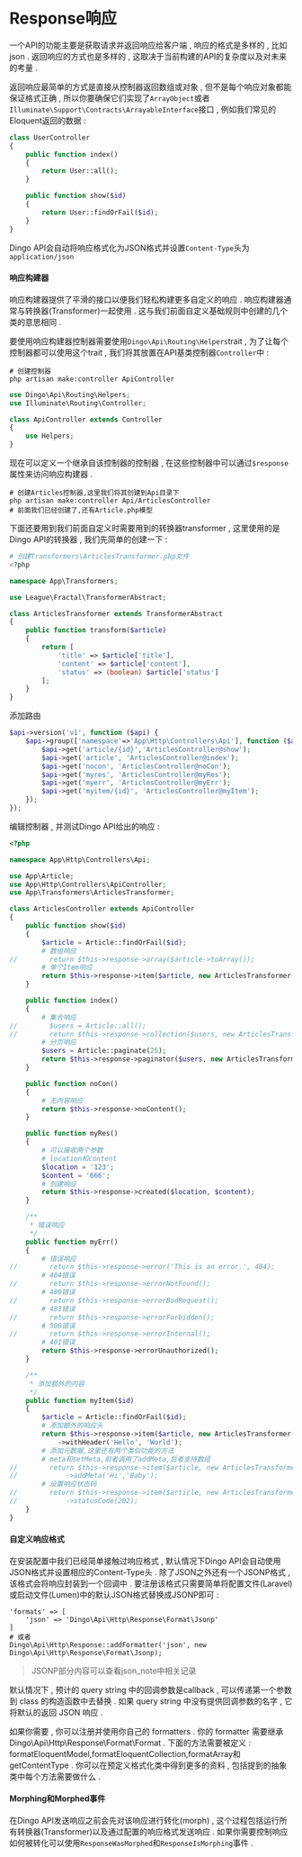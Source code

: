 # Response响应

一个API的功能主要是获取请求并返回响应给客户端 , 响应的格式是多样的 , 比如json . 返回响应的方式也是多样的 , 这取决于当前构建的API的复杂度以及对未来的考量 .

返回响应最简单的方式是直接从控制器返回数组或对象 , 但不是每个响应对象都能保证格式正确 , 所以你要确保它们实现了`ArrayObject`或者`Illuminate\Support\Contracts\ArrayableInterface`接口 , 例如我们常见的Eloquent返回的数据 :

```php
class UserController
{
    public function index()
    {
        return User::all();
    }

    public function show($id)
    {
        return User::findOrFail($id);
    }
}
```

Dingo API会自动将响应格式化为JSON格式并设置`Content-Type`头为`application/json`

#### **响应构建器**

响应构建器提供了平滑的接口以便我们轻松构建更多自定义的响应 . 响应构建器通常与转换器\(Transformer\)一起使用 . 这与我们前面自定义基础规则中创建的几个类的意思相同 .

要使用响应构建器控制器需要使用`Dingo\Api\Routing\Helpers`trait , 为了让每个控制器都可以使用这个trait , 我们将其放置在API基类控制器`Controller`中 :

```
# 创建控制器
php artisan make:controller ApiController
```

```php
use Dingo\Api\Routing\Helpers;
use Illuminate\Routing\Controller;

class ApiController extends Controller
{
    use Helpers;
}
```

现在可以定义一个继承自该控制器的控制器 , 在这些控制器中可以通过`$response`属性来访问响应构建器 .

```
# 创建Articles控制器,这里我们将其创建到Api目录下
php artisan make:controller Api/ArticlesController
# 前面我们已经创建了,还有Article.php模型
```

下面还要用到我们前面自定义时需要用到的转换器transformer , 这里使用的是Dingo API的转换器 , 我们先简单的创建一下 :

```php
# 创建Transformers\ArticlesTransformer.php文件
<?php

namespace App\Transformers;

use League\Fractal\TransformerAbstract;

class ArticlesTransformer extends TransformerAbstract
{
    public function transform($article)
    {
        return [
            'title' => $article['title'],
            'content' => $article['content'],
            'status' => (boolean) $article['status']
        ];
    }
}
```

添加路由

```php
$api->version('v1', function ($api) {
    $api->group(['namespace'=>'App\Http\Controllers\Api'], function ($api) {
        $api->get('article/{id}','ArticlesController@show');
        $api->get('article', 'ArticlesController@index');
        $api->get('nocon', 'ArticlesController@noCon');
        $api->get('myres', 'ArticlesController@myRes');
        $api->get('myerr', 'ArticlesController@myErr');
        $api->get('myitem/{id}', 'ArticlesController@myItem');
    });
});
```

编辑控制器 , 并测试Dingo API给出的响应 :

```php
<?php

namespace App\Http\Controllers\Api;

use App\Article;
use App\Http\Controllers\ApiController;
use App\Transformers\ArticlesTransformer;

class ArticlesController extends ApiController
{
    public function show($id)
    {
        $article = Article::findOrFail($id);
        # 数组响应
//        return $this->response->array($article->toArray());
        # 单个Item响应
        return $this->response->item($article, new ArticlesTransformer());
    }

    public function index()
    {
        # 集合响应
//        $users = Article::all();
//        return $this->response->collection($users, new ArticlesTransformer);
        # 分页响应
        $users = Article::paginate(25);
        return $this->response->paginator($users, new ArticlesTransformer());
    }

    public function noCon()
    {
        # 无内容响应
        return $this->response->noContent();
    }

    public function myRes()
    {
        # 可以接收两个参数
        # location和content
        $location = '123';
        $content = '666';
        # 创建响应
        return $this->response->created($location, $content);
    }

    /**
     * 错误响应
     */
    public function myErr()
    {
        # 错误响应
//        return $this->response->error('This is an error.', 404);
        # 404错误
//        return $this->response->errorNotFound();
        # 400错误
//        return $this->response->errorBadRequest();
        # 403错误
//        return $this->response->errorForbidden();
        # 500错误
//        return $this->response->errorInternal();
        # 401错误
        return $this->response->errorUnauthorized();
    }

    /**
     * 添加额外的内容
     */
    public function myItem($id)
    {
        $article = Article::findOrFail($id);
        # 添加额外的响应头
        return $this->response->item($article, new ArticlesTransformer())
            ->withHeader('Hello', 'World');
        # 添加元数据,这里还有两个类似功能的方法
        # meta和setMeta,前者调用了addMeta,后者支持数组
//        return $this->response->item($article, new ArticlesTransformer())
//            ->addMeta('Hi','Baby');
        # 设置响应状态码
//        return $this->response->item($article, new ArticlesTransformer())
//            ->statusCode(202);
    }
}
```

#### 自定义响应格式

在安装配置中我们已经简单接触过响应格式 , 默认情况下Dingo API会自动使用JSON格式并设置相应的Content-Type头 . 除了JSON之外还有一个JSONP格式 ,该格式会将响应封装到一个回调中 . 要注册该格式只需要简单将配置文件\(Laravel\)或启动文件\(Lumen\)中的默认JSON格式替换成JSONP即可 :

```
'formats' => [
    'json' => 'Dingo\Api\Http\Response\Format\Jsonp'
]
# 或者
Dingo\Api\Http\Response::addFormatter('json', new Dingo\Api\Http\Response\Format\Jsonp);
```

> JSONP部分内容可以查看json\_note中相关记录

默认情况下 , 预计的 query string 中的回调参数是callback , 可以传递第一个参数到 class 的构造函数中去替换 . 如果 query string 中没有提供回调参数的名字 , 它将默认的返回 JSON 响应 .

如果你需要 , 你可以注册并使用你自己的 formatters . 你的 formatter 需要继承Dingo\Api\Http\Response\Format\Format . 下面的方法需要被定义 : formatEloquentModel,formatEloquentCollection,formatArray和getContentType . 你可以在预定义格式化类中得到更多的资料 , 包括提到的抽象类中每个方法需要做什么 .

#### **Morphing和Morphed事件**

在Dingo API发送响应之前会先对该响应进行转化\(morph\) , 这个过程包括运行所有转换器\(Transformer\)以及通过配置的响应格式发送响应 . 如果你需要控制响应如何被转化可以使用`ResponseWasMorphed`和`ResponseIsMorphing`事件 . 

